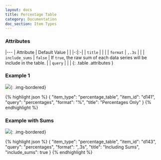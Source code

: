 ```yaml
---
layout: docs
title: Percentage Table
category: Documentation
doc_section: Item Types
---
```



### Attributes

|---
| Attribute | Default Value | |
|-:|:-|
| `title` | | |
| `format` | `,.3s` | |
| `include_sums` | `false` | If `true`, the raw sum of each data series will be include in the table.  |
| `query` | | |
{: .table .attributes }

### Example 1

![](percentage.png){: .img-bordered}

{% highlight json %}
{
  "item_type": "percentage_table",
  "item_id": "d141",
  "query": "percentages",
  "format": "%",
  "title": "Percentages Only"
}
{% endhighlight %}

### Example with Sums

![](sums.png){: .img-bordered}

{% highlight json %}
{
  "item_type": "percentage_table",
  "item_id": "d143",
  "query": "percentages",
  "format": ",.3s",
  "title": "Including Sums",
  "include_sums": true
}
{% endhighlight %}
